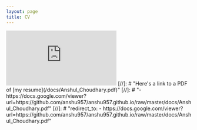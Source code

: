 ```yaml
---
layout: page
title: CV
---
```


<embed src="https://anshu957.github.io/docs/Anshul_Choudhary.pdf" type="application/pdf" />
[//]: # "Here's a link to a PDF of [my resume](/docs/Anshul_Choudhary.pdf)"
[//]: # "- https://docs.google.com/viewer?url=https://github.com/anshu957/anshu957.github.io/raw/master/docs/Anshul_Choudhary.pdf"
[//]: # "redirect_to: - https://docs.google.com/viewer?url=https://github.com/anshu957/anshu957.github.io/raw/master/docs/Anshul_Choudhary.pdf"
